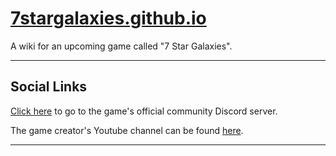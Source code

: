 # [7stargalaxies.github.io](https://7stargalaxies.github.io)
A wiki for an upcoming game called "7 Star Galaxies".
___
## Social Links
[Click here](https://discord.gg/DxRG4WfgfR) to go to the game's official community Discord server.

The game creator's Youtube channel can be found [here](https://www.youtube.com/@jusyoniox).
___
